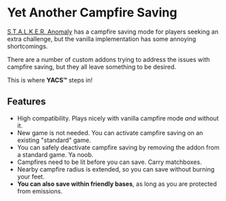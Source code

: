 # Yet Another Campfire Saving

[S.T.A.L.K.E.R. Anomaly](https://www.moddb.com/mods/stalker-anomaly) has a campfire saving mode for players seeking an extra challenge, but the vanilla implementation has some annoying shortcomings.

There are a number of custom addons trying to address the issues with campfire saving, but they all leave something to be desired.

This is where **YACS™** steps in!

## Features

* High compatibility. Plays nicely with vanilla campfire mode _and_ without it.
* New game is not needed. You can activate campfire saving on an existing "standard" game.
* You can safely deactivate campfire saving by removing the addon from a standard game. Ya noob.
* Campfires need to be lit before you can save. Carry matchboxes.
* Nearby campfire radius is extended, so you can save without burning your feet.
* **You can also save within friendly bases**, as long as you are protected from emissions.
